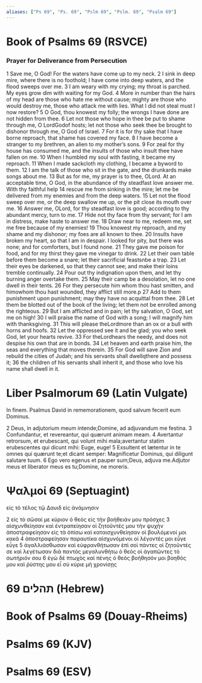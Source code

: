 ```yaml
---
aliases: ["Ps 69", "Ps. 69", "Pslm 69", "Pslm. 69", "Psalm 69"]
---
```



# Book of Psalms 69 (RSVCE)

### Prayer for Deliverance from Persecution
1 Save me, O God! For the waters have come up to my neck.
2 I sink in deep mire, where there is no foothold; I have come into deep waters, and the flood sweeps over me.
3 I am weary with my crying; my throat is parched. My eyes grow dim with waiting for my God.
4 More in number than the hairs of my head are those who hate me without cause; mighty are those who would destroy me, those who attack me with lies. What I did not steal must I now restore?
5 O God, thou knowest my folly; the wrongs I have done are not hidden from thee.
6 Let not those who hope in thee be put to shame through me, O LordGodof hosts; let not those who seek thee be brought to dishonor through me, O God of Israel.
7 For it is for thy sake that I have borne reproach, that shame has covered my face.
8 I have become a stranger to my brethren, an alien to my mother’s sons.
9 For zeal for thy house has consumed me, and the insults of those who insult thee have fallen on me.
10 When I humbled my soul with fasting, it became my reproach.
11 When I made sackcloth my clothing, I became a byword to them.
12 I am the talk of those who sit in the gate, and the drunkards make songs about me.
13 But as for me, my prayer is to thee, OLord. At an acceptable time, O God, in the abundance of thy steadfast love answer me. With thy faithful help
14 rescue me from sinking in the mire; let me be delivered from my enemies and from the deep waters.
15 Let not the flood sweep over me, or the deep swallow me up, or the pit close its mouth over me.
16 Answer me, OLord, for thy steadfast love is good; according to thy abundant mercy, turn to me.
17 Hide not thy face from thy servant; for I am in distress, make haste to answer me.
18 Draw near to me, redeem me, set me free because of my enemies!
19 Thou knowest my reproach, and my shame and my dishonor; my foes are all known to thee.
20 Insults have broken my heart, so that I am in despair. I looked for pity, but there was none; and for comforters, but I found none.
21 They gave me poison for food, and for my thirst they gave me vinegar to drink.
22 Let their own table before them become a snare; let their sacrificial feastsnbe a trap.
23 Let their eyes be darkened, so that they cannot see; and make their loins tremble continually.
24 Pour out thy indignation upon them, and let thy burning anger overtake them.
25 May their camp be a desolation, let no one dwell in their tents.
26 For they persecute him whom thou hast smitten, and himowhom thou hast wounded, they afflict still more.p
27 Add to them punishment upon punishment; may they have no acquittal from thee.
28 Let them be blotted out of the book of the living; let them not be enrolled among the righteous.
29 But I am afflicted and in pain; let thy salvation, O God, set me on high!
30 I will praise the name of God with a song; I will magnify him with thanksgiving.
31 This will please theLordmore than an ox or a bull with horns and hoofs.
32 Let the oppressed see it and be glad; you who seek God, let your hearts revive.
33 For theLordhears the needy, and does not despise his own that are in bonds.
34 Let heaven and earth praise him, the seas and everything that moves therein.
35 For God will save Zion and rebuild the cities of Judah; and his servants shall dwellqthere and possess it;
36 the children of his servants shall inherit it, and those who love his name shall dwell in it.


# Liber Psalmorum 69 (Latin Vulgate)

 In finem. Psalmus David in rememorationem, quod salvum fecerit eum Dominus.

2 Deus, in adjutorium meum intende;Domine, ad adjuvandum me festina.
3 Confundantur, et revereantur, qui quærunt animam meam.
4 Avertantur retrorsum, et erubescant, qui volunt mihi mala;avertantur statim erubescentes qui dicunt mihi: Euge, euge!
5 Exsultent et lætentur in te omnes qui quærunt te;et dicant semper: Magnificetur Dominus, qui diligunt salutare tuum.
6 Ego vero egenus et pauper sum;Deus, adjuva me.Adjutor meus et liberator meus es tu;Domine, ne moreris.


# Ψαλμοί 69 (Septuagint)

 εἰς τὸ τέλος τῷ Δαυιδ εἰς ἀνάμνησιν

2 εἰς τὸ σῶσαί με κύριον ὁ θεός εἰς τὴν βοήθειάν μου πρόσχες
3 αἰσχυνθείησαν καὶ ἐντραπείησαν οἱ ζητοῦντές μου τὴν ψυχήν ἀποστραφείησαν εἰς τὰ ὀπίσω καὶ καταισχυνθείησαν οἱ βουλόμενοί μοι κακά
4 ἀποστραφείησαν παραυτίκα αἰσχυνόμενοι οἱ λέγοντές μοι εὖγε εὖγε
5 ἀγαλλιάσθωσαν καὶ εὐφρανθήτωσαν ἐπὶ σοὶ πάντες οἱ ζητοῦντές σε καὶ λεγέτωσαν διὰ παντός μεγαλυνθήτω ὁ θεός οἱ ἀγαπῶντες τὸ σωτήριόν σου
6 ἐγὼ δὲ πτωχὸς καὶ πένης ὁ θεός βοήθησόν μοι βοηθός μου καὶ ῥύστης μου εἶ σύ κύριε μὴ χρονίσῃς


# 69 תהלים (Hebrew)


# Book of Psalms 69 (Douay-Rheims)


# Psalms 69 (KJV)


# Psalms 69 (ESV)

